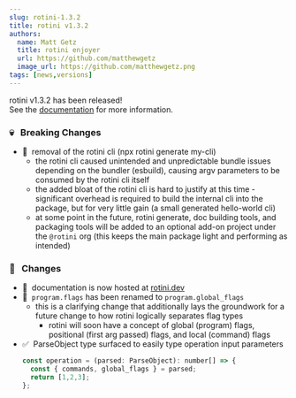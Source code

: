 ```yaml
---
slug: rotini-1.3.2
title: rotini v1.3.2
authors:
  name: Matt Getz
  title: rotini enjoyer
  url: https://github.com/matthewgetz
  image_url: https://github.com/matthewgetz.png
tags: [news,versions]
---
```


rotini v1.3.2 has been released!  
See the [documentation](/docs/1.3.5) for more information.  

### 💀&nbsp;&nbsp;&nbsp;Breaking Changes
- 🍝&nbsp;&nbsp;removal of the rotini cli (npx rotini generate my-cli)
  - the rotini cli caused unintended and unpredictable bundle issues depending on the bundler (esbuild), causing argv parameters to be consumed by the rotini cli itself
  - the added bloat of the rotini cli is hard to justify at this time - significant overhead is required to build the internal cli into the package, but for very little gain (a small generated hello-world cli)
  - at some point in the future, rotini generate, doc building tools, and packaging tools will be added to an optional add-on project under the `@rotini` org (this keeps the main package light and performing as intended)

### 🔧&nbsp;&nbsp;&nbsp;Changes
- 📝&nbsp;&nbsp;documentation is now hosted at [rotini.dev](https://rotini.dev)
- 🚨&nbsp;&nbsp;`program.flags` has been renamed to `program.global_flags`
  - this is a clarifying change that additionally lays the groundwork for a future change to how rotini logically separates flag types
    - rotini will soon have a concept of global (program) flags, positional (first arg passed) flags, and local (command) flags
- ✅&nbsp;&nbsp;ParseObject type surfaced to easily type operation input parameters
  ```js
  const operation = (parsed: ParseObject): number[] => {
    const { commands, global_flags } = parsed;
    return [1,2,3];
  };
  ```
